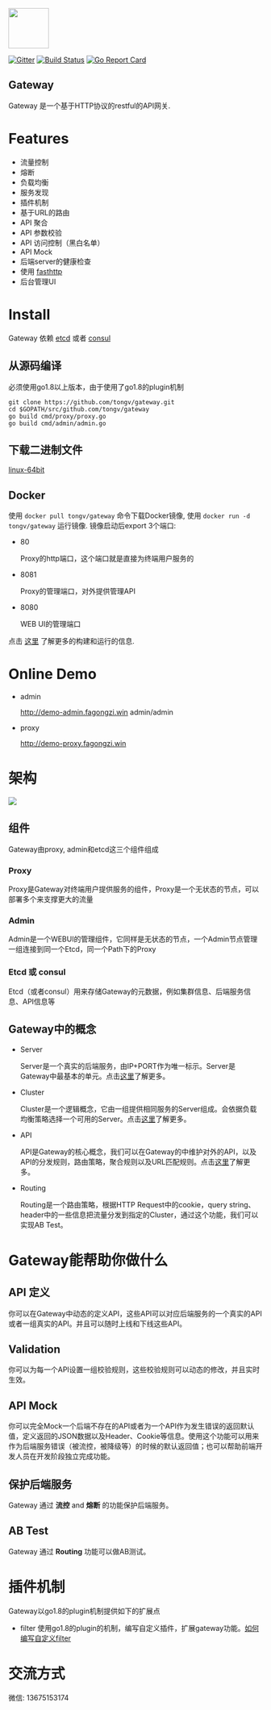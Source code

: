 <img src="../images/logo.png" height=80></img>

[![Gitter](https://badges.gitter.im/tongv/gateway.svg)](https://gitter.im/tongv/gateway?utm_source=badge&utm_medium=badge&utm_campaign=pr-badge)
[![Build Status](https://api.travis-ci.org/tongv/gateway.svg)](https://travis-ci.org/tongv/gateway)
[![Go Report Card](https://goreportcard.com/badge/github.com/tongv/gateway)](https://goreportcard.com/report/github.com/tongv/gateway)

Gateway
-------
Gateway 是一个基于HTTP协议的restful的API网关. 

# Features
* 流量控制
* 熔断
* 负载均衡
* 服务发现
* 插件机制
* 基于URL的路由
* API 聚合
* API 参数校验
* API 访问控制（黑白名单）
* API Mock
* 后端server的健康检查
* 使用 [fasthttp](https://github.com/valyala/fasthttp)
* 后台管理UI

# Install
Gateway 依赖 [etcd](https://github.com/coreos/etcd) 或者 [consul](https://github.com/hashicorp/consul)

## 从源码编译
必须使用go1.8以上版本，由于使用了go1.8的plugin机制

```
git clone https://github.com/tongv/gateway.git
cd $GOPATH/src/github.com/tongv/gateway
go build cmd/proxy/proxy.go
go build cmd/admin/admin.go
```

## 下载二进制文件
[linux-64bit](http://7xtbpp.com1.z0.glb.clouddn.com/gateway-linux64.tar.gz)

## Docker
使用 `docker pull tongv/gateway` 命令下载Docker镜像, 使用 `docker run -d tongv/gateway` 运行镜像. 镜像启动后export 3个端口:

* 80

  Proxy的http端口，这个端口就是直接为终端用户服务的

* 8081

  Proxy的管理端口，对外提供管理API

* 8080
  
  WEB UI的管理端口

点击 [这里](./build.md) 了解更多的构建和运行的信息.

# Online Demo

* admin

  http://demo-admin.fagongzi.win admin/admin

* proxy
  
  http://demo-proxy.fagongzi.win 

# 架构
![](../images/arch.png)

## 组件
Gateway由proxy, admin和etcd这三个组件组成

### Proxy
Proxy是Gateway对终端用户提供服务的组件，Proxy是一个无状态的节点，可以部署多个来支撑更大的流量

### Admin 
Admin是一个WEBUI的管理组件，它同样是无状态的节点，一个Admin节点管理一组连接到同一个Etcd，同一个Path下的Proxy

### Etcd 或 consul
Etcd（或者consul）用来存储Gateway的元数据，例如集群信息、后端服务信息、API信息等

## Gateway中的概念

* Server

  Server是一个真实的后端服务，由IP+PORT作为唯一标示。Server是Gateway中最基本的单元。点击[这里](./server.md)了解更多。

* Cluster

  Cluster是一个逻辑概念，它由一组提供相同服务的Server组成。会依据负载均衡策略选择一个可用的Server。点击[这里](./cluster.md)了解更多。

* API

  API是Gateway的核心概念，我们可以在Gateway的中维护对外的API，以及API的分发规则，路由策略，聚合规则以及URL匹配规则。点击[这里](./api.md)了解更多。

* Routing

  Routing是一个路由策略，根据HTTP Request中的cookie，query string、header中的一些信息把流量分发到指定的Cluster，通过这个功能，我们可以实现AB Test。
  
# Gateway能帮助你做什么
## API 定义
你可以在Gateway中动态的定义API，这些API可以对应后端服务的一个真实的API或者一组真实的API。并且可以随时上线和下线这些API。

## Validation
你可以为每一个API设置一组校验规则，这些校验规则可以动态的修改，并且实时生效。

## API Mock
你可以完全Mock一个后端不存在的API或者为一个API作为发生错误的返回默认值，定义返回的JSON数据以及Header、Cookie等信息。使用这个功能可以用来作为后端服务错误（被流控，被降级等）的时候的默认返回值；也可以帮助前端开发人员在开发阶段独立完成功能。

## 保护后端服务
Gateway 通过 **流控** and **熔断** 的功能保护后端服务。

## AB Test
Gateway 通过 **Routing** 功能可以做AB测试。

# 插件机制
Gateway以go1.8的plugin机制提供如下的扩展点

* filter
  使用go1.8的plugin的机制，编写自定义插件，扩展gateway功能。[如何编写自定义filter](./plugin-filter.md)

# 交流方式
微信: 13675153174
